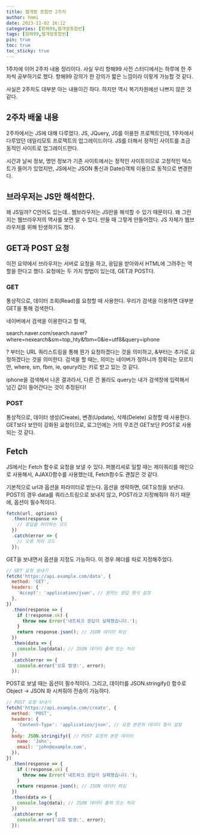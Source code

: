 ```yaml
---
title: 웹개발 종합반 2주차
author: hmmi
date: 2023-11-02 16:12
categories: [항해99,웹개발종합반]
tags: [항해99,웹개발종합반]
pin: true
toc: true
toc_sticky: true
---
```


1주차에 이어 2주차 내용 정리이다. 사실 우리 항해99 사전 스터디에서는 하루에 한 주차씩 공부하기로 했다. 항해99 강의가 한 강의가 짧은 느낌이라 이렇게 가능할 것 같다.

사실은 2주차도 대부분 아는 내용이긴 하다. 하지만 역시 복기차원에선 나쁘지 않은 것 같다.

## 2주차 배울 내용

2주차에서는 JS에 대해 다루었다. JS, JQuery, JS를 이용한 프로젝트인데, 1주차에서 다루었던 데일리모토 프로젝트의 업그레이드이다. JS를 더해서 정적인 사이트를 조금 동적인 사이트로 업그레이드한다.

시간과 날씨 정보, 명언 정보가 기존 사이트에서는 정적인 사이트이므로 고정적인 텍스트가 들어가 있었지만, JS에서는 JSON 통신과 Date()객체 이용으로 동적으로 변경한다.

## 브라우저는 JS만 해석한다.

왜 JS일까? C언어도 있는데.. 웹브라우저는 JS만을 해석할 수 있기 때문이다. 왜 그런지는 웹브라우저의 역사를 보면 알 수 있다. 만들 때 그렇게 만들어졌다. JS 자체가 웹브라우저를 위해 탄생하기도 했다.

## GET과 POST 요청

이전 요약에서 브라우저는 서버로 요청을 하고, 응답을 받아와서 HTML에 그려주는 역할을 한다고 했다. 요청에는 두 가지 방법이 있는데, GET과 POST다.

### GET

통상적으로, 데이터 조회(Read)를 요청할 때 사용한다. 우리가 검색을 이용하면 대부분 GET을 통해 검색한다.

네이버에서 검색을 이용한다고 할 때,

search.naver.com/search.naver?where=nexearch&sm=top_hty&fbm=0&ie=utf8&query=iphone

? 부터는 URL 쿼리스트링을 통해 뭔가 요청하겠다는 것을 의미하고, &부터는 추가로 요청하겠다는 것을 의미한다. 검색을 할 때는, 의미는 네이버가 정하니까 정확히는 모르지만, where, sm, fbm, ie, qeury라는 키로 받고 있는 것 같다.

iphone을 검색해서 나온 결과라서, 다른 건 몰라도 query는 내가 검색창에 입력해서 넘긴 값이 들어간다는 것이 추정된다!

### POST

통상적으로, 데이터 생성(Create), 변경(Update), 삭제(Delete) 요청할 때 사용한다. GET보다 보안이 강화된 요청이므로, 로그인에는 거의 무조건 GET보단 POST로 사용되는 것 같다.

## Fetch

JS에서는 Fetch 함수로 요청을 보낼 수 있다. 퍼블리셔로 일할 때는 제이쿼리를 메인으로 사용해서, AJAX()함수를 사용했는데, Fetch함수도 괜찮은 것 같다.

기본적으로 url과 옵션을 파라미터로 받는다. 옵션을 생략하면, GET요청을 보낸다. POST의 경우 data를 쿼리스트링으로 보내지 않고, POST라고 지정해줘야 하기 때문에, 옵션이 필수적이다.

```js
fetch(url, options)
  .then(response => {
    // 응답을 처리하는 코드
  })
  .catch(error => {
    // 오류 처리 코드
  });
```
GET을 보내면서 옵션을 지정도 가능하다. 이 경우 헤더를 따로 지정해주었다.

```js
// GET 요청 보내기
fetch('https://api.example.com/data', {
  method: 'GET',
  headers: {
    'Accept': 'application/json', // 원하는 응답 형식 설정
  },
})
  .then(response => {
    if (!response.ok) {
      throw new Error('네트워크 응답이 실패했습니다.');
    }
    return response.json(); // JSON 데이터 파싱
  })
  .then(data => {
    console.log(data); // JSON 데이터 출력 또는 처리
  })
  .catch(error => {
    console.error('오류 발생:', error);
  });
```
POST로 보낼 때는 옵션이 필수적이다. 그리고, 데이터를 JSON.stringify() 함수로 Object -> JSON 화 시켜줘야 전송이 가능하다.

```js
// POST 요청 보내기
fetch('https://api.example.com/create', {
  method: 'POST',
  headers: {
    'Content-Type': 'application/json', // 요청 본문의 데이터 형식 설정
  },
  body: JSON.stringify({ // POST 요청의 본문 데이터
    name: 'John',
    email: 'john@example.com',
  }),
})
  .then(response => {
    if (!response.ok) {
      throw new Error('네트워크 응답이 실패했습니다.');
    }
    return response.json(); // JSON 데이터 파싱
  })
  .then(data => {
    console.log(data); // JSON 데이터 출력 또는 처리
  })
  .catch(error => {
    console.error('오류 발생:', error);
  });
```